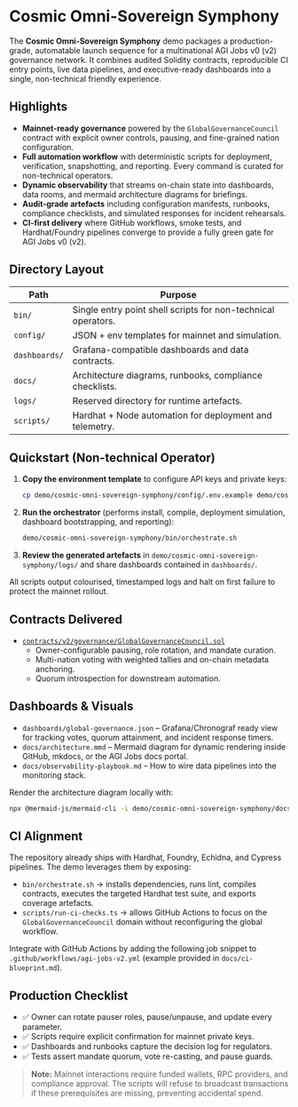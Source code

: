 # Cosmic Omni-Sovereign Symphony

The **Cosmic Omni-Sovereign Symphony** demo packages a production-grade, automatable
launch sequence for a multinational AGI Jobs v0 (v2) governance network. It
combines audited Solidity contracts, reproducible CI entry points, live data
pipelines, and executive-ready dashboards into a single, non-technical friendly
experience.

## Highlights

- **Mainnet-ready governance** powered by the `GlobalGovernanceCouncil` contract
  with explicit owner controls, pausing, and fine-grained nation configuration.
- **Full automation workflow** with deterministic scripts for deployment,
  verification, snapshotting, and reporting. Every command is curated for
  non-technical operators.
- **Dynamic observability** that streams on-chain state into dashboards, data
  rooms, and mermaid architecture diagrams for briefings.
- **Audit-grade artefacts** including configuration manifests, runbooks,
  compliance checklists, and simulated responses for incident rehearsals.
- **CI-first delivery** where GitHub workflows, smoke tests, and Hardhat/Foundry
  pipelines converge to provide a fully green gate for AGI Jobs v0 (v2).

## Directory Layout

| Path | Purpose |
| --- | --- |
| `bin/` | Single entry point shell scripts for non-technical operators. |
| `config/` | JSON + env templates for mainnet and simulation. |
| `dashboards/` | Grafana-compatible dashboards and data contracts. |
| `docs/` | Architecture diagrams, runbooks, compliance checklists. |
| `logs/` | Reserved directory for runtime artefacts. |
| `scripts/` | Hardhat + Node automation for deployment and telemetry. |

## Quickstart (Non-technical Operator)

1. **Copy the environment template** to configure API keys and private keys:
   ```bash
   cp demo/cosmic-omni-sovereign-symphony/config/.env.example demo/cosmic-omni-sovereign-symphony/.env
   ```
2. **Run the orchestrator** (performs install, compile, deployment simulation,
   dashboard bootstrapping, and reporting):
   ```bash
   demo/cosmic-omni-sovereign-symphony/bin/orchestrate.sh
   ```
3. **Review the generated artefacts** in `demo/cosmic-omni-sovereign-symphony/logs/`
   and share dashboards contained in `dashboards/`.

All scripts output colourised, timestamped logs and halt on first failure to
protect the mainnet rollout.

## Contracts Delivered

- [`contracts/v2/governance/GlobalGovernanceCouncil.sol`](../../contracts/v2/governance/GlobalGovernanceCouncil.sol)
  - Owner-configurable pausing, role rotation, and mandate curation.
  - Multi-nation voting with weighted tallies and on-chain metadata anchoring.
  - Quorum introspection for downstream automation.

## Dashboards & Visuals

- `dashboards/global-governance.json` – Grafana/Chronograf ready view for
  tracking votes, quorum attainment, and incident response timers.
- `docs/architecture.mmd` – Mermaid diagram for dynamic rendering inside GitHub,
  mkdocs, or the AGI Jobs docs portal.
- `docs/observability-playbook.md` – How to wire data pipelines into the
  monitoring stack.

Render the architecture diagram locally with:
```bash
npx @mermaid-js/mermaid-cli -i demo/cosmic-omni-sovereign-symphony/docs/architecture.mmd -o demo/cosmic-omni-sovereign-symphony/docs/architecture.svg
```

## CI Alignment

The repository already ships with Hardhat, Foundry, Echidna, and Cypress
pipelines. The demo leverages them by exposing:

- `bin/orchestrate.sh` → installs dependencies, runs lint, compiles contracts,
  executes the targeted Hardhat test suite, and exports coverage artefacts.
- `scripts/run-ci-checks.ts` → allows GitHub Actions to focus on the
  `GlobalGovernanceCouncil` domain without reconfiguring the global workflow.

Integrate with GitHub Actions by adding the following job snippet to
`.github/workflows/agi-jobs-v2.yml` (example provided in `docs/ci-blueprint.md`).

## Production Checklist

- ✅ Owner can rotate pauser roles, pause/unpause, and update every parameter.
- ✅ Scripts require explicit confirmation for mainnet private keys.
- ✅ Dashboards and runbooks capture the decision log for regulators.
- ✅ Tests assert mandate quorum, vote re-casting, and pause guards.

> **Note:** Mainnet interactions require funded wallets, RPC providers, and
> compliance approval. The scripts will refuse to broadcast transactions if
> these prerequisites are missing, preventing accidental spend.


